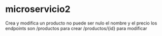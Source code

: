 # microservicio2

Crea y modifica un producto
no puede ser nulo el nombre y el precio
los endpoints son
/productos para crear
/productos/{id} para modificar
